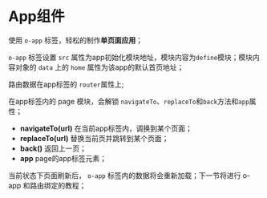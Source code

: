 # App组件

使用 `o-app` 标签，轻松的制作**单页面应用**；

`o-app` 标签设置 `src` 属性为app初始化模块地址，模块内容为`define`模块；模块内容对象的 `data` 上的 `home` 属性为该app的默认首页地址；

<code-view src="/demo/chapter4/app-test1/package.json" style="height:500px;"></code-view>

路由数据在app标签的 `router`属性上;

在app标签内的 page 模块，会解锁 `navigateTo`、`replaceTo`和`back`方法和`app`属性；

* **navigateTo(url)** 在当前app标签内，调换到某个页面；
* **replaceTo(url)** 替换当前页并跳转到某个页面；
* **back()** 返回上一页；
* **app** page的app标签元素；

当前状态下页面刷新后， `o-app` 标签内的数据将会重新加载；下一节将进行 o-app 和路由绑定的教程；
